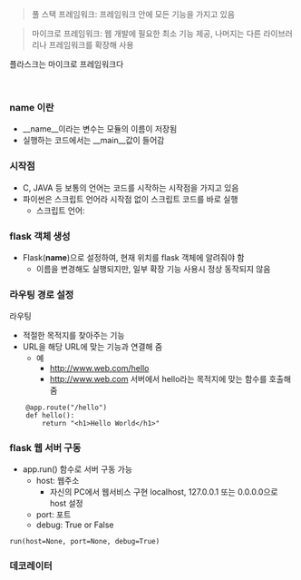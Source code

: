 > 풀 스택 프레임워크: 프레임워크 안에 모든 기능을 가지고 있음  

> 마이크로 프레임워크: 웹 개발에 필요한 최소 기능 제공, 나머지는 다른 라이브러리나 프레임워크를 확장해 사용

플라스크는 마이크로 프레임워크다

<br>

### __name__ 이란
- __name__이라는 변수는 모듈의 이름이 저장됨
- 실행하는 코드에서는 __main__값이 들어감

### 시작점
- C, JAVA 등 보통의 언어는 코드를 시작하는 시작점을 가지고 있음
- 파이썬은 스크립트 언어라 시작점 없이 스크립트 코드를 바로 실행
    - 스크립트 언어: 

### flask 객체 생성
- Flask(__name__)으로 설정하여, 현재 위치를 flask 객체에 알려줘야 함
    - 이름을 변경해도 실행되지만, 일부 확장 기능 사용시 정상 동작되지 않음

### 라우팅 경로 설정
라우팅
- 적절한 목적지를 찾아주는 기능
- URL을 해당 URL에 맞는 기능과 연결해 줌
    - 예
        - http://www.web.com/hello
        - http://www.web.com 서버에서 hello라는 목적지에 맞는 함수를 호출해줌

```
    @app.route("/hello")
    def hello():
        return "<h1>Hello World</h1>"
```

### flask 웹 서버 구동
- app.run() 함수로 서버 구동 가능
    - host: 웹주소
        - 자신의 PC에서 웹서비스 구현
            localhost, 127.0.0.1 또는 0.0.0.0으로 host 설정 
    - port: 포트
    - debug: True or False
```
run(host=None, port=None, debug=True)
```

### 데코레이터
